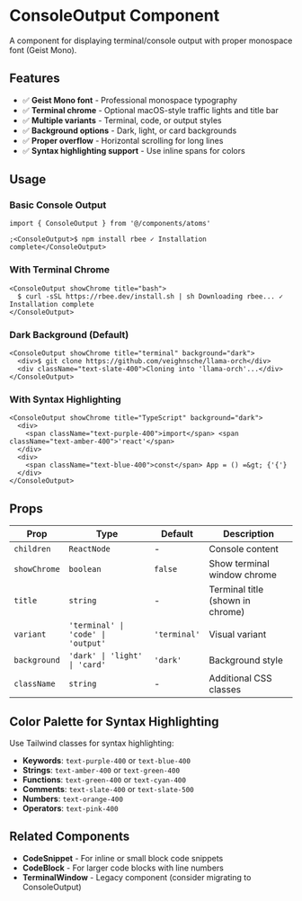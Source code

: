 # ConsoleOutput Component

A component for displaying terminal/console output with proper monospace font (Geist Mono).

## Features

- ✅ **Geist Mono font** - Professional monospace typography
- ✅ **Terminal chrome** - Optional macOS-style traffic lights and title bar
- ✅ **Multiple variants** - Terminal, code, or output styles
- ✅ **Background options** - Dark, light, or card backgrounds
- ✅ **Proper overflow** - Horizontal scrolling for long lines
- ✅ **Syntax highlighting support** - Use inline spans for colors

## Usage

### Basic Console Output

```tsx
import { ConsoleOutput } from '@/components/atoms'

;<ConsoleOutput>$ npm install rbee ✓ Installation complete</ConsoleOutput>
```

### With Terminal Chrome

```tsx
<ConsoleOutput showChrome title="bash">
  $ curl -sSL https://rbee.dev/install.sh | sh Downloading rbee... ✓ Installation complete
</ConsoleOutput>
```

### Dark Background (Default)

```tsx
<ConsoleOutput showChrome title="terminal" background="dark">
  <div>$ git clone https://github.com/veighnsche/llama-orch</div>
  <div className="text-slate-400">Cloning into 'llama-orch'...</div>
</ConsoleOutput>
```

### With Syntax Highlighting

```tsx
<ConsoleOutput showChrome title="TypeScript" background="dark">
  <div>
    <span className="text-purple-400">import</span> <span className="text-amber-400">'react'</span>
  </div>
  <div>
    <span className="text-blue-400">const</span> App = () =&gt; {'{'}
  </div>
</ConsoleOutput>
```

## Props

| Prop         | Type                               | Default      | Description                      |
| ------------ | ---------------------------------- | ------------ | -------------------------------- |
| `children`   | `ReactNode`                        | -            | Console content                  |
| `showChrome` | `boolean`                          | `false`      | Show terminal window chrome      |
| `title`      | `string`                           | -            | Terminal title (shown in chrome) |
| `variant`    | `'terminal' \| 'code' \| 'output'` | `'terminal'` | Visual variant                   |
| `background` | `'dark' \| 'light' \| 'card'`      | `'dark'`     | Background style                 |
| `className`  | `string`                           | -            | Additional CSS classes           |

## Color Palette for Syntax Highlighting

Use Tailwind classes for syntax highlighting:

- **Keywords**: `text-purple-400` or `text-blue-400`
- **Strings**: `text-amber-400` or `text-green-400`
- **Functions**: `text-green-400` or `text-cyan-400`
- **Comments**: `text-slate-400` or `text-slate-500`
- **Numbers**: `text-orange-400`
- **Operators**: `text-pink-400`

## Related Components

- **CodeSnippet** - For inline or small block code snippets
- **CodeBlock** - For larger code blocks with line numbers
- **TerminalWindow** - Legacy component (consider migrating to ConsoleOutput)
